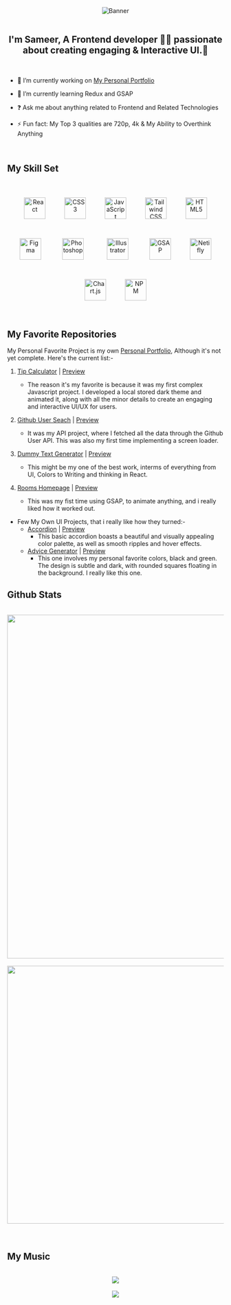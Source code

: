 <div align="center"><img src="https://media2.giphy.com/headers/dhunten/0DvIY8fAjBSg.gif" alt="Banner" margin="0 auto"/></div>
<br/>

## <div align="center">I'm Sameer, A Frontend developer 👨‍💻 passionate about creating engaging & Interactive UI.🚀</div>

<br/>

- 🔭 I’m currently working on [My Personal Portfolio](https://github.com/SameerJS6/Personal-Portfolio)

- 🌱 I’m currently learning Redux and GSAP

- ❓ Ask me about anything related to Frontend and Related Technologies

- ⚡ Fun fact: My Top 3 qualities are 720p, 4k & My Ability to Overthink Anything

<br/>

## My Skill Set

<br>

<div align="center">  
<a href="https://reactjs.org/" target="_blank"><img style="margin: 20px" src="https://profilinator.rishav.dev/skills-assets/react-original-wordmark.svg" alt="React" height="50" /></a>  
<a href="https://www.w3schools.com/css/" target="_blank"><img style="margin: 20px" src="https://profilinator.rishav.dev/skills-assets/css3-original-wordmark.svg" alt="CSS3" height="50" /></a>  
<a href="https://www.javascript.com/" target="_blank"><img style="margin: 20px" src="https://profilinator.rishav.dev/skills-assets/javascript-original.svg" alt="JavaScript" height="50" /></a>  
<a href="https://www.tailwindcss.com/" target="_blank"><img style="margin: 20px" src="https://upload.wikimedia.org/wikipedia/commons/thumb/d/d5/Tailwind_CSS_Logo.svg/600px-Tailwind_CSS_Logo.svg.png?20211001194333" alt="Tailwind CSS" height="50" /></a>  
<a href="https://en.wikipedia.org/wiki/HTML5" target="_blank"><img style="margin: 20px" src="https://profilinator.rishav.dev/skills-assets/html5-original-wordmark.svg" alt="HTML5" height="50" /></a>  
<a href="https://www.figma.com/" target="_blank"><img style="margin: 20px" src="https://profilinator.rishav.dev/skills-assets/figma-icon.svg" alt="Figma" height="50" /></a>  
<a href="https://www.adobe.com/in/products/photoshop.html" target="_blank"><img style="margin: 25px" src="https://www.adobe.com/content/dam/shared/images/product-icons/svg/photoshop.svg" alt="Photoshop" height="50" /></a>  
<a href="https://www.adobe.com/in/products/illustrator.html" target="_blank"><img style="margin: 25px" src="https://www.adobe.com/content/dam/shared/images/product-icons/svg/illustrator.svg" alt="Illustrator" height="50" /></a>  
<a href="https://greensock.com/gsap/" target="_blank"><img style="margin: 20px" src="https://greensock.com/uploads/monthly_2020_03/tweenmax.thumb.png.c849c5b56c6752e3f2276b82ee702625.png" alt="GSAP" height="50" /></a>   
<a href="https://www.netlify.com/" target="_blank"><img style="margin: 20px" src="https://cdn.worldvectorlogo.com/logos/netlify.svg" alt="Netifly" height="50" /></a>  
<a href="https://www.chartjs.org/" target="_blank"><img style="margin: 20px" src="https://profilinator.rishav.dev/skills-assets/logo-title.svg" alt="Chart.js" height="50" /></a>  
<a href="https://www.npmjs.com/" target="_blank"><img style="margin: 20px" src="https://upload.wikimedia.org/wikipedia/commons/thumb/d/db/Npm-logo.svg/540px-Npm-logo.svg.png?20140904162625" alt="NPM" height="50" /></a>  
</div>

<br/>

## My Favorite Repositories


My Personal Favorite Project is my own [Personal Portfolio](https://github.com/SameerJS6/Personal-Portfolio), Although it's not yet complete. Here's the current list:-

1. [Tip Calculator](https://github.com/SameerJS6/Tip-Calculator-App) | [Preview](https://tip-calculator-singh.netlify.app/)

   - The reason it's my favorite is because it was my first complex Javascript project. I developed a local stored dark theme and animated it, along with all the minor details to create an engaging and interactive UI/UX for users.

2. [Github User Seach](https://github.com/SameerJS6/Github-User-Search-App) | [Preview](https://github-search-app-singh.netlify.app/)
   - It was my API project, where I fetched all the data through the Github User API. This was also my first time implementing a screen loader.
3. [Dummy Text Generator](https://github.com/SameerJS6/John-Smilga-React-Solutions/tree/master/08-Lorem-Ipsum-Generator) | [Preview](https://dummy-text-generator-singh.netlify.app/)
   - This might be my one of the best work, interms of everything from UI, Colors to Writing and thinking in React.
3. [Rooms Homepage](https://github.com/SameerJS6/React-Projects/tree/master/Room-Homepage) | [Preview](https://home-sameer.netlify.app/)

   - This was my fist time using GSAP, to animate anything, and i really liked how it worked out.

- Few My Own UI Projects, that i really like how they turned:-
  - [Accordion](https://github.com/SameerJS6/John-Smilga-React-Solutions/tree/master/04-accordion) | [Preview](https://accordion-singh.netlify.app/)
    - This basic accordion boasts a beautiful and visually appealing color palette, as well as smooth ripples and hover effects.
  - [Advice Generator](https://github.com/SameerJS6/React-Projects/tree/master/Basic-Advice-Generator) | [Preview](https://advice-generator-singh.netlify.app/)
    - This one involves my personal favorite colors, black and green. The design is subtle and dark, with rounded squares floating in the background. I really like this one.

## Github Stats


<br/>
<div align="center">

<img src="https://github-readme-stats.vercel.app/api?username=Sameerjs6&show_icons=true&count_private=true&hide_border=true" align="center" style="width: 800px" />
<br/>
<br/>
<img src="https://github-readme-stats.vercel.app/api/top-langs/?username=Sameerjs6&hide_border=true&layout=compact" align="center" style="width: 600px">


</div>
<br/>

<br/>

## My Music

<br/>
<div align="center"><img src="https://spotify-github-profile.vercel.app/api/view?uid=7c7orvxgd15a1bkpnkuap9frb&cover_image=true&theme=default&show_offline=false&background_color=121212&bar_color=53b14f&bar_color_cover=true" align="center" /></div>

<br/>

<div align="center">
<img src="https://komarev.com/ghpvc/?username=sameerjs6&&style=flat-square" align="center" />
</div>
